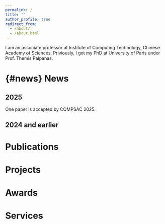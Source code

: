 ```yaml
---
permalink: /
title: ""
author_profile: true
redirect_from: 
  - /about/
  - /about.html
---
```

I am an associate professor at Institute of Computing Technology, Chinese Academy of Sciences.
Priviously, I got my PhD at University of Paris under Prof. Themis Palpanas.

{#news}
News
======

2025
------
One paper is accepted by COMPSAC 2025.

2024 and earlier
------


Publications<section id="publications">
======




Projects<section id="project">
======



Awards<section id="awards">
======



Services<section id="services">
======
